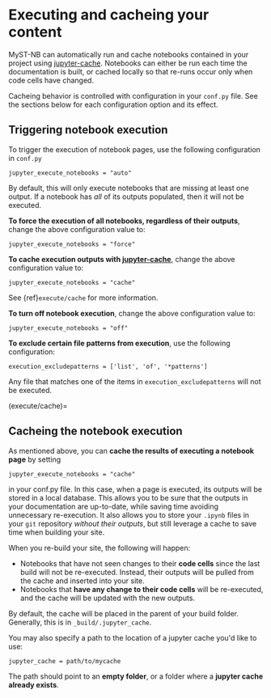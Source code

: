 # Executing and cacheing your content

MyST-NB can automatically run and cache notebooks contained in your project using [jupyter-cache].
Notebooks can either be run each time the documentation is built, or cached
locally so that re-runs occur only when code cells have changed.

Cacheing behavior is controlled with configuration in your `conf.py` file. See
the sections below for each configuration option and its effect.

## Triggering notebook execution

To trigger the execution of notebook pages, use the following configuration in `conf.py`

```
jupyter_execute_notebooks = "auto"
```

By default, this will only execute notebooks that are missing at least one output. If
a notebook has *all* of its outputs populated, then it will not be executed.

**To force the execution of all notebooks, regardless of their outputs**, change the
above configuration value to:

```
jupyter_execute_notebooks = "force"
```

**To cache execution outputs with [jupyter-cache]**, change the above configuration
value to:

```
jupyter_execute_notebooks = "cache"
```

See {ref}`execute/cache` for more information.

**To turn off notebook execution**, change the
above configuration value to:

```
jupyter_execute_notebooks = "off"
```

**To exclude certain file patterns from execution**, use the following
configuration:

```
execution_excludepatterns = ['list', 'of', '*patterns']
```

Any file that matches one of the items in `execution_excludepatterns` will not be
executed.

(execute/cache)=
## Cacheing the notebook execution

As mentioned above, you can **cache the results of executing a notebook page** by setting 

```
jupyter_execute_notebooks = "cache"
```

in your conf.py file.   In this case, when a page is executed, its outputs
will be stored in a local database.  This allows you to be sure that the
outputs in your documentation are up-to-date, while saving time avoiding
unnecessary re-execution. It also allows you to store your `.ipynb` files in
your `git` repository *without their outputs*, but still leverage a cache to
save time when building your site.

When you re-build your site, the following will happen:

* Notebooks that have not seen changes to their **code cells** since the last build
  will not be re-executed. Instead, their outputs will be pulled from the cache
  and inserted into your site.
* Notebooks that **have any change to their code cells** will be re-executed, and the
  cache will be updated with the new outputs.

By default, the cache will be placed in the parent of your build folder. Generally,
this is in `_build/.jupyter_cache`.

You may also specify a path to the location of a jupyter cache you'd like to use:

```
jupyter_cache = path/to/mycache
```

The path should point to an **empty folder**, or a folder where a
**jupyter cache already exists**.

[jupyter-cache]: https://github.com/executablebooks/jupyter-cache "the Jupyter Cache Project"
